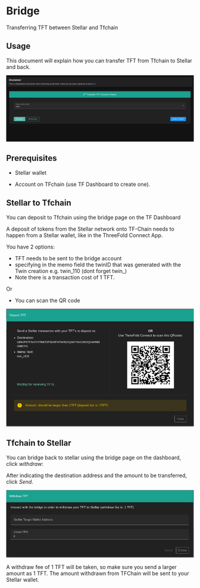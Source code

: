 # Bridge

Transferring TFT between Stellar and Tfchain

## Usage

This document will explain how you can transfer TFT from Tfchain to Stellar and back.

![bridge page](./img/bridge/bridge.png)

## Prerequisites

- Stellar wallet

- Account on TFchain (use TF Dashboard to create one).

## Stellar to Tfchain

You can deposit to Tfchain using the bridge page on the TF Dashboard

A deposit of tokens from the Stellar network onto TF-Chain needs to happen from a Stellar wallet, like in the ThreeFold Connect App.

You have 2 options:

- TFT needs to be sent to the bridge account
- specifying in the memo field the twinID that was generated with the Twin creation e.g. twin_110 (dont forget twin_)
- Note there is a transaction cost of 1 TFT.

Or

- You can scan the QR code

![bridge](./img/bridge/deposit.png)

## Tfchain to Stellar

You can bridge back to stellar using the bridge page on the dashboard, click *withdraw*:

After indicating the destination address and the amount to be transferred, click *Send*.

![withdraw](./img/bridge/withdraw.png)

A withdraw fee of 1 TFT will be taken, so make sure you send a larger amount as 1 TFT.
The amount withdrawn from TFChain will be sent to your Stellar wallet.
